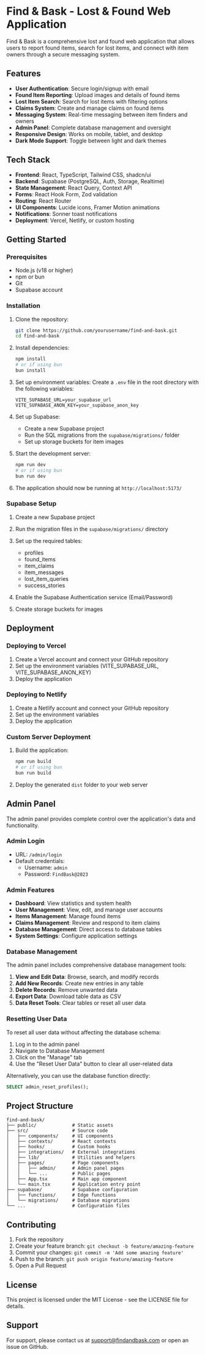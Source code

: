 
# Find & Bask - Lost & Found Web Application

Find & Bask is a comprehensive lost and found web application that allows users to report found items, search for lost items, and connect with item owners through a secure messaging system.

## Features

- **User Authentication**: Secure login/signup with email
- **Found Item Reporting**: Upload images and details of found items
- **Lost Item Search**: Search for lost items with filtering options
- **Claims System**: Create and manage claims on found items
- **Messaging System**: Real-time messaging between item finders and owners
- **Admin Panel**: Complete database management and oversight
- **Responsive Design**: Works on mobile, tablet, and desktop
- **Dark Mode Support**: Toggle between light and dark themes

## Tech Stack

- **Frontend**: React, TypeScript, Tailwind CSS, shadcn/ui
- **Backend**: Supabase (PostgreSQL, Auth, Storage, Realtime)
- **State Management**: React Query, Context API
- **Forms**: React Hook Form, Zod validation
- **Routing**: React Router
- **UI Components**: Lucide icons, Framer Motion animations
- **Notifications**: Sonner toast notifications
- **Deployment**: Vercel, Netlify, or custom hosting

## Getting Started

### Prerequisites

- Node.js (v18 or higher)
- npm or bun
- Git
- Supabase account

### Installation

1. Clone the repository:
   ```bash
   git clone https://github.com/yourusername/find-and-bask.git
   cd find-and-bask
   ```

2. Install dependencies:
   ```bash
   npm install
   # or if using bun
   bun install
   ```

3. Set up environment variables:
   Create a `.env` file in the root directory with the following variables:
   ```
   VITE_SUPABASE_URL=your_supabase_url
   VITE_SUPABASE_ANON_KEY=your_supabase_anon_key
   ```

4. Set up Supabase:
   - Create a new Supabase project
   - Run the SQL migrations from the `supabase/migrations/` folder
   - Set up storage buckets for item images

5. Start the development server:
   ```bash
   npm run dev
   # or if using bun
   bun run dev
   ```

6. The application should now be running at `http://localhost:5173/`

### Supabase Setup

1. Create a new Supabase project
2. Run the migration files in the `supabase/migrations/` directory
3. Set up the required tables:
   - profiles
   - found_items
   - item_claims
   - item_messages
   - lost_item_queries
   - success_stories

4. Enable the Supabase Authentication service (Email/Password)
5. Create storage buckets for images

## Deployment

### Deploying to Vercel

1. Create a Vercel account and connect your GitHub repository
2. Set up the environment variables (VITE_SUPABASE_URL, VITE_SUPABASE_ANON_KEY)
3. Deploy the application

### Deploying to Netlify

1. Create a Netlify account and connect your GitHub repository
2. Set up the environment variables
3. Deploy the application

### Custom Server Deployment

1. Build the application:
   ```bash
   npm run build
   # or if using bun
   bun run build
   ```

2. Deploy the generated `dist` folder to your web server

## Admin Panel

The admin panel provides complete control over the application's data and functionality.

### Admin Login

- URL: `/admin/login`
- Default credentials:
  - Username: `admin`
  - Password: `FindBask@2023`

### Admin Features

- **Dashboard**: View statistics and system health
- **User Management**: View, edit, and manage user accounts
- **Items Management**: Manage found items
- **Claims Management**: Review and respond to item claims
- **Database Management**: Direct access to database tables
- **System Settings**: Configure application settings

### Database Management

The admin panel includes comprehensive database management tools:

1. **View and Edit Data**: Browse, search, and modify records
2. **Add New Records**: Create new entries in any table
3. **Delete Records**: Remove unwanted data
4. **Export Data**: Download table data as CSV
5. **Data Reset Tools**: Clear tables or reset all user data

### Resetting User Data

To reset all user data without affecting the database schema:

1. Log in to the admin panel
2. Navigate to Database Management
3. Click on the "Manage" tab
4. Use the "Reset User Data" button to clear all user-related data

Alternatively, you can use the database function directly:

```sql
SELECT admin_reset_profiles();
```

## Project Structure

```
find-and-bask/
├── public/             # Static assets
├── src/                # Source code
│   ├── components/     # UI components
│   ├── contexts/       # React contexts
│   ├── hooks/          # Custom hooks
│   ├── integrations/   # External integrations
│   ├── lib/            # Utilities and helpers
│   ├── pages/          # Page components
│   │   ├── admin/      # Admin panel pages
│   │   └── ...         # Public pages
│   ├── App.tsx         # Main app component
│   └── main.tsx        # Application entry point
├── supabase/           # Supabase configuration
│   ├── functions/      # Edge functions
│   └── migrations/     # Database migrations
└── ...                 # Configuration files
```

## Contributing

1. Fork the repository
2. Create your feature branch: `git checkout -b feature/amazing-feature`
3. Commit your changes: `git commit -m 'Add some amazing feature'`
4. Push to the branch: `git push origin feature/amazing-feature`
5. Open a Pull Request

## License

This project is licensed under the MIT License - see the LICENSE file for details.

## Support

For support, please contact us at support@findandbask.com or open an issue on GitHub.
